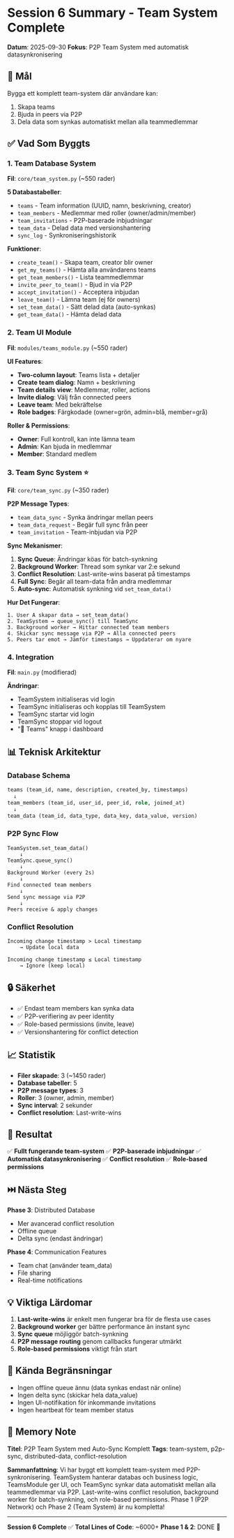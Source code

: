 # Session 6 Summary - Team System Complete
**Datum**: 2025-09-30
**Fokus**: P2P Team System med automatisk datasynkronisering

## 🎯 Mål
Bygga ett komplett team-system där användare kan:
1. Skapa teams
2. Bjuda in peers via P2P
3. Dela data som synkas automatiskt mellan alla teammedlemmar

## ✅ Vad Som Byggts

### 1. Team Database System
**Fil**: `core/team_system.py` (~550 rader)

**5 Databastabeller**:
- `teams` - Team information (UUID, namn, beskrivning, creator)
- `team_members` - Medlemmar med roller (owner/admin/member)
- `team_invitations` - P2P-baserade inbjudningar
- `team_data` - Delad data med versionshantering
- `sync_log` - Synkroniseringshistorik

**Funktioner**:
- `create_team()` - Skapa team, creator blir owner
- `get_my_teams()` - Hämta alla användarens teams
- `get_team_members()` - Lista teammedlemmar
- `invite_peer_to_team()` - Bjud in via P2P
- `accept_invitation()` - Acceptera inbjudan
- `leave_team()` - Lämna team (ej för owners)
- `set_team_data()` - Sätt delad data (auto-synkas)
- `get_team_data()` - Hämta delad data

### 2. Team UI Module
**Fil**: `modules/teams_module.py` (~550 rader)

**UI Features**:
- **Two-column layout**: Teams lista + detaljer
- **Create team dialog**: Namn + beskrivning
- **Team details view**: Medlemmar, roller, actions
- **Invite dialog**: Välj från connected peers
- **Leave team**: Med bekräftelse
- **Role badges**: Färgkodade (owner=grön, admin=blå, member=grå)

**Roller & Permissions**:
- **Owner**: Full kontroll, kan inte lämna team
- **Admin**: Kan bjuda in medlemmar
- **Member**: Standard medlem

### 3. Team Sync System ⭐
**Fil**: `core/team_sync.py` (~350 rader)

**P2P Message Types**:
- `team_data_sync` - Synka ändringar mellan peers
- `team_data_request` - Begär full sync från peer
- `team_invitation` - Team-inbjudan via P2P

**Sync Mekanismer**:
1. **Sync Queue**: Ändringar köas för batch-synkning
2. **Background Worker**: Thread som synkar var 2:e sekund
3. **Conflict Resolution**: Last-write-wins baserat på timestamps
4. **Full Sync**: Begär all team-data från andra medlemmar
5. **Auto-sync**: Automatisk synkning vid `set_team_data()`

**Hur Det Fungerar**:
```
1. User A skapar data → set_team_data()
2. TeamSystem → queue_sync() till TeamSync
3. Background worker → Hittar connected team members
4. Skickar sync message via P2P → Alla connected peers
5. Peers tar emot → Jämför timestamps → Uppdaterar om nyare
```

### 4. Integration
**Fil**: `main.py` (modifierad)

**Ändringar**:
- TeamSystem initialiseras vid login
- TeamSync initialiseras och kopplas till TeamSystem
- TeamSync startar vid login
- TeamSync stoppar vid logout
- "👥 Teams" knapp i dashboard

## 📊 Teknisk Arkitektur

### Database Schema
```sql
teams (team_id, name, description, created_by, timestamps)
  ↓
team_members (team_id, user_id, peer_id, role, joined_at)
  ↓
team_data (team_id, data_type, data_key, data_value, version)
```

### P2P Sync Flow
```
TeamSystem.set_team_data()
    ↓
TeamSync.queue_sync()
    ↓
Background Worker (every 2s)
    ↓
Find connected team members
    ↓
Send sync message via P2P
    ↓
Peers receive & apply changes
```

### Conflict Resolution
```
Incoming change timestamp > Local timestamp
    → Update local data
    
Incoming change timestamp ≤ Local timestamp
    → Ignore (keep local)
```

## 🔒 Säkerhet
- ✅ Endast team members kan synka data
- ✅ P2P-verifiering av peer identity
- ✅ Role-based permissions (invite, leave)
- ✅ Versionshantering för conflict detection

## 📈 Statistik
- **Filer skapade**: 3 (~1450 rader)
- **Database tabeller**: 5
- **P2P message types**: 3
- **Roller**: 3 (owner, admin, member)
- **Sync interval**: 2 sekunder
- **Conflict resolution**: Last-write-wins

## 🎯 Resultat
✅ **Fullt fungerande team-system**
✅ **P2P-baserade inbjudningar**
✅ **Automatisk datasynkronisering**
✅ **Conflict resolution**
✅ **Role-based permissions**

## ⏭️ Nästa Steg
**Phase 3**: Distributed Database
- Mer avancerad conflict resolution
- Offline queue
- Delta sync (endast ändringar)

**Phase 4**: Communication Features
- Team chat (använder team_data)
- File sharing
- Real-time notifications

## 💡 Viktiga Lärdomar
1. **Last-write-wins** är enkelt men fungerar bra för de flesta use cases
2. **Background worker** ger bättre performance än instant sync
3. **Sync queue** möjliggör batch-synkning
4. **P2P message routing** genom callbacks fungerar utmärkt
5. **Role-based permissions** viktigt från start

## 🐛 Kända Begränsningar
- Ingen offline queue ännu (data synkas endast när online)
- Ingen delta sync (skickar hela data_value)
- Ingen UI-notifikation för inkommande invitations
- Ingen heartbeat för team member status

## 📝 Memory Note
**Titel**: P2P Team System med Auto-Sync Komplett
**Tags**: team-system, p2p-sync, distributed-data, conflict-resolution

**Sammanfattning**: 
Vi har byggt ett komplett team-system med P2P-synkronisering. TeamSystem hanterar databas och business logic, TeamsModule ger UI, och TeamSync synkar data automatiskt mellan alla teammedlemmar via P2P. Last-write-wins conflict resolution, background worker för batch-synkning, och role-based permissions. Phase 1 (P2P Network) och Phase 2 (Team System) är nu kompletta!

---
**Session 6 Complete** ✅
**Total Lines of Code**: ~6000+
**Phase 1 & 2**: DONE 🎉
